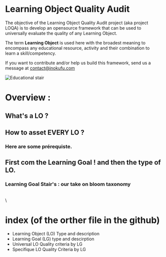# Learning Object Quality Audit

The objective of the Learning Object Quality Audit project (aka project LOQA) is to develop an opensource framework that can be used to universally evaluate the quality of any Learning Object.

The term __Learning Object__ is used here with the broadest meaning to encompass any educational resource, activity and their combination to learn a skill/competency.

If you want to contribute and/or help us build this framework, send us a message at contact@inokufu.com

![Educational stair](https://github.com/InokufuOpen/Learning-Object-Quality-Audit/blob/main/picture/yang-miao-IazFaFYSCfY-unsplash-1024x683.jpg)




# Overview :

## What's a LO ?
## How to asset EVERY LO ?
### Here are some prérequiste.
## First com the Learning Goal ! and then the type of LO.
### Learning Goal Stair's : our take on bloom taxonomy  
\
\
  
# index (of the orther file in the github)

- Learning Object (LO) Type and description
- Learning Goal (LG) type and descirption
- Universal LO Quality criteria by LG
- Specifique LO Quality Criteria by LG
